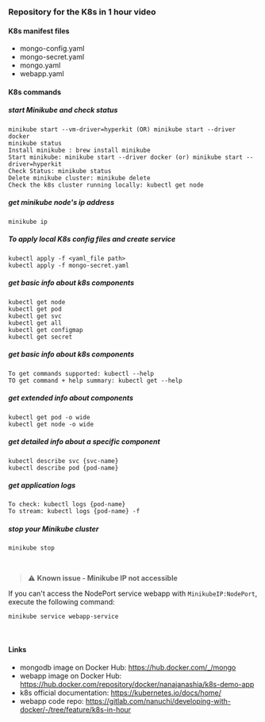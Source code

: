 ### Repository for the K8s in 1 hour video

#### K8s manifest files 
* mongo-config.yaml
* mongo-secret.yaml
* mongo.yaml
* webapp.yaml

#### K8s commands

##### start Minikube and check status
    minikube start --vm-driver=hyperkit (OR) minikube start --driver docker
    minikube status
    Install minikube : brew install minikube
    Start minikube: minikube start --driver docker (or) minikube start --driver=hyperkit
    Check Status: minikube status
    Delete minikube cluster: minikube delete
    Check the k8s cluster running locally: kubectl get node


##### get minikube node's ip address
    minikube ip
    
##### To apply local K8s config files and create service
    kubectl apply -f <yaml_file path>
    kubectl apply -f mongo-secret.yaml

##### get basic info about k8s components
    kubectl get node
    kubectl get pod
    kubectl get svc
    kubectl get all
    kubectl get configmap
    kubectl get secret
    
##### get basic info about k8s components
    To get commands supported: kubectl --help
    TO get command + help summary: kubectl get --help

##### get extended info about components
    kubectl get pod -o wide
    kubectl get node -o wide

##### get detailed info about a specific component
    kubectl describe svc {svc-name}
    kubectl describe pod {pod-name}

##### get application logs
    To check: kubectl logs {pod-name}
    To stream: kubectl logs {pod-name} -f
    
##### stop your Minikube cluster
    minikube stop

<br />

> :warning: **Known issue - Minikube IP not accessible** 

If you can't access the NodePort service webapp with `MinikubeIP:NodePort`, execute the following command:
    
    minikube service webapp-service

<br />

#### Links
* mongodb image on Docker Hub: https://hub.docker.com/_/mongo
* webapp image on Docker Hub: https://hub.docker.com/repository/docker/nanajanashia/k8s-demo-app
* k8s official documentation: https://kubernetes.io/docs/home/
* webapp code repo: https://gitlab.com/nanuchi/developing-with-docker/-/tree/feature/k8s-in-hour
